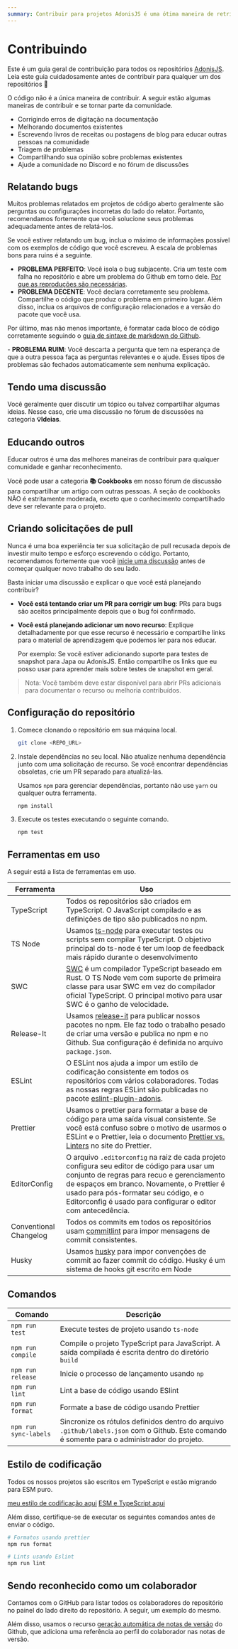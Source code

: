 ```yaml
---
summary: Contribuir para projetos AdonisJS é uma ótima maneira de retribuir à comunidade. Este guia fornece uma visão geral de como você pode contribuir para qualquer projeto AdonisJS.
---
```


# Contribuindo
Este é um guia geral de contribuição para todos os repositórios [AdonisJS](https://github.com/adonisjs). Leia este guia cuidadosamente antes de contribuir para qualquer um dos repositórios 🙏

O código não é a única maneira de contribuir. A seguir estão algumas maneiras de contribuir e se tornar parte da comunidade.

- Corrigindo erros de digitação na documentação
- Melhorando documentos existentes
- Escrevendo livros de receitas ou postagens de blog para educar outras pessoas na comunidade
- Triagem de problemas
- Compartilhando sua opinião sobre problemas existentes
- Ajude a comunidade no Discord e no fórum de discussões

## Relatando bugs
Muitos problemas relatados em projetos de código aberto geralmente são perguntas ou configurações incorretas do lado do relator. Portanto, recomendamos fortemente que você solucione seus problemas adequadamente antes de relatá-los.

Se você estiver relatando um bug, inclua o máximo de informações possível com os exemplos de código que você escreveu. A escala de problemas bons para ruins é a seguinte.

* **PROBLEMA PERFEITO**: Você isola o bug subjacente. Cria um teste com falha no repositório e abre um problema do Github em torno dele. [Por que as reproduções são necessárias](https://antfu.me/posts/why-reproductions-are-required).
* **PROBLEMA DECENTE**: Você declara corretamente seu problema. Compartilhe o código que produz o problema em primeiro lugar. Além disso, inclua os arquivos de configuração relacionados e a versão do pacote que você usa.

Por último, mas não menos importante, é formatar cada bloco de código corretamente seguindo o [guia de sintaxe de markdown do Github](https://docs.github.com/en/get-started/writing-on-github/getting-started-with-writing-and-formatting-on-github/basic-writing-and-formatting-syntax).

*-* **PROBLEMA RUIM**: Você descarta a pergunta que tem na esperança de que a outra pessoa faça as perguntas relevantes e o ajude. Esses tipos de problemas são fechados automaticamente sem nenhuma explicação.

## Tendo uma discussão
Você geralmente quer discutir um tópico ou talvez compartilhar algumas ideias. Nesse caso, crie uma discussão no fórum de discussões na categoria **💡Ideias**.

## Educando outros
Educar outros é uma das melhores maneiras de contribuir para qualquer comunidade e ganhar reconhecimento.

Você pode usar a categoria **📚 Cookbooks** em nosso fórum de discussão para compartilhar um artigo com outras pessoas. A seção de cookbooks NÃO é estritamente moderada, exceto que o conhecimento compartilhado deve ser relevante para o projeto.

## Criando solicitações de pull
Nunca é uma boa experiência ter sua solicitação de pull recusada depois de investir muito tempo e esforço escrevendo o código. Portanto, recomendamos fortemente que você [inicie uma discussão](https://github.com/orgs/adonisjs/discussions) antes de começar qualquer novo trabalho do seu lado.

Basta iniciar uma discussão e explicar o que você está planejando contribuir?

- **Você está tentando criar um PR para corrigir um bug**: PRs para bugs são aceitos principalmente depois que o bug foi confirmado.
- **Você está planejando adicionar um novo recurso**: Explique detalhadamente por que esse recurso é necessário e compartilhe links para o material de aprendizagem que podemos ler para nos educar.

  Por exemplo: Se você estiver adicionando suporte para testes de snapshot para Japa ou AdonisJS. Então compartilhe os links que eu posso usar para aprender mais sobre testes de snapshot em geral.

> Nota: Você também deve estar disponível para abrir PRs adicionais para documentar o recurso ou melhoria contribuídos.

## Configuração do repositório

1. Comece clonando o repositório em sua máquina local.

    ```sh
    git clone <REPO_URL>
    ```

2. Instale dependências no seu local. Não atualize nenhuma dependência junto com uma solicitação de recurso. Se você encontrar dependências obsoletas, crie um PR separado para atualizá-las.

   Usamos `npm` para gerenciar dependências, portanto não use `yarn` ou qualquer outra ferramenta.

    ```sh
    npm install
    ```

3. Execute os testes executando o seguinte comando.

    ```sh
    npm test
    ```

## Ferramentas em uso
A seguir está a lista de ferramentas em uso.

| Ferramenta             | Uso                                                                                                                                                                                                                                                                  |
|------------------------|------------------------------------------------------------------------------------------------------------------------------------------------------------------------------------------------------------------------------------------------------------------------|
| TypeScript             | Todos os repositórios são criados em TypeScript. O JavaScript compilado e as definições de tipo são publicados no npm. |
| TS Node                | Usamos [ts-node](https://typestrong.org/ts-node/) para executar testes ou scripts sem compilar TypeScript. O objetivo principal do ts-node é ter um loop de feedback mais rápido durante o desenvolvimento |
| SWC                    | [SWC](https://swc.rs/) é um compilador TypeScript baseado em Rust. O TS Node vem com suporte de primeira classe para usar SWC em vez do compilador oficial TypeScript. O principal motivo para usar SWC é o ganho de velocidade. |
| Release-It             | Usamos [release-it](https://github.com/release-it/release-it) para publicar nossos pacotes no npm. Ele faz todo o trabalho pesado de criar uma versão e publica no npm e no Github. Sua configuração é definida no arquivo `package.json`. |
| ESLint                 | O ESLint nos ajuda a impor um estilo de codificação consistente em todos os repositórios com vários colaboradores. Todas as nossas regras ESLint são publicadas no pacote [eslint-plugin-adonis](https://github.com/adonisjs-community/eslint-plugin-adonis). |
| Prettier               | Usamos o prettier para formatar a base de código para uma saída visual consistente. Se você está confuso sobre o motivo de usarmos o ESLint e o Prettier, leia o documento [Prettier vs. Linters](https://prettier.io/docs/en/comparison.html) no site do Prettier. |
| EditorConfig           | O arquivo `.editorconfig` na raiz de cada projeto configura seu editor de código para usar um conjunto de regras para recuo e gerenciamento de espaços em branco. Novamente, o Prettier é usado para pós-formatar seu código, e o Editorconfig é usado para configurar o editor com antecedência. |
| Conventional Changelog | Todos os commits em todos os repositórios usam [commitlint](https://github.com/conventional-changelog/commitlint/#what-is-commitlint) para impor mensagens de commit consistentes. |
| Husky                  | Usamos [husky](https://typicode.github.io/husky/#/) para impor convenções de commit ao fazer commit do código. Husky é um sistema de hooks git escrito em Node |

## Comandos

| Comando               | Descrição                         |
|-----------------------|-----------------------------------|
| `npm run test`        | Execute testes de projeto usando `ts-node` |
| `npm run compile`     | Compile o projeto TypeScript para JavaScript. A saída compilada é escrita dentro do diretório `build` |
| `npm run release`     | Inicie o processo de lançamento usando `np` |
| `npm run lint`        | Lint a base de código usando ESlint |
| `npm run format`      | Formate a base de código usando Prettier| 
| `npm run sync-labels` | Sincronize os rótulos definidos dentro do arquivo `.github/labels.json` com o Github. Este comando é somente para o administrador do projeto. |

## Estilo de codificação
Todos os nossos projetos são escritos em TypeScript e estão migrando para ESM puro.

[meu estilo de codificação aqui](https://github.com/thetutlage/meta/discussions/3)
[ESM e TypeScript aqui](https://github.com/thetutlage/meta/discussions/2)

Além disso, certifique-se de executar os seguintes comandos antes de enviar o código.

```sh
# Formatos usando prettier
npm run format

# Lints usando Eslint
npm run lint
```

## Sendo reconhecido como um colaborador
Contamos com o GitHub para listar todos os colaboradores do repositório no painel do lado direito do repositório. A seguir, um exemplo do mesmo.

Além disso, usamos o recurso [geração automática de notas de versão](https://docs.github.com/en/repositories/releasing-projects-on-github/automatically-generated-release-notes#about-automatically-generated-release-notes) do Github, que adiciona uma referência ao perfil do colaborador nas notas de versão.
